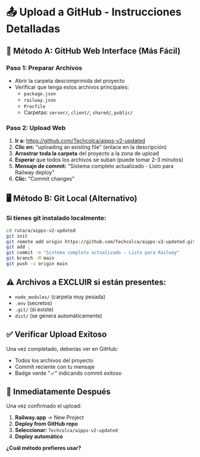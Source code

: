 # 📤 Upload a GitHub - Instrucciones Detalladas

## 🎯 Método A: GitHub Web Interface (Más Fácil)

### Paso 1: Preparar Archivos
- Abrir la carpeta descomprimida del proyecto
- Verificar que tenga estos archivos principales:
  - `package.json`
  - `railway.json` 
  - `Procfile`
  - Carpetas: `server/`, `client/`, `shared/`, `public/`

### Paso 2: Upload Web
1. **Ir a:** https://github.com/Techcolca/aipps-v2-updated
2. **Clic en:** "uploading an existing file" (enlace en la descripción)
3. **Arrastrar toda la carpeta** del proyecto a la zona de upload
4. **Esperar** que todos los archivos se suban (puede tomar 2-3 minutos)
5. **Mensaje de commit:** "Sistema completo actualizado - Listo para Railway deploy"
6. **Clic:** "Commit changes"

## 🖥️ Método B: Git Local (Alternativo)

### Si tienes git instalado localmente:
```bash
cd ruta/a/aipps-v2-updated
git init
git remote add origin https://github.com/Techcolca/aipps-v2-updated.git
git add .
git commit -m "Sistema completo actualizado - Listo para Railway"
git branch -M main
git push -u origin main
```

## ⚠️ Archivos a EXCLUIR si están presentes:
- `node_modules/` (carpeta muy pesada)
- `.env` (secretos)
- `.git/` (si existe)
- `dist/` (se genera automáticamente)

## ✅ Verificar Upload Exitoso
Una vez completado, deberías ver en GitHub:
- Todos los archivos del proyecto
- Commit reciente con tu mensaje
- Badge verde "✓" indicando commit exitoso

## 🚂 Inmediatamente Después
Una vez confirmado el upload:
1. **Railway.app** → New Project
2. **Deploy from GitHub repo**
3. **Seleccionar:** `Techcolca/aipps-v2-updated`
4. **Deploy automático**

**¿Cuál método prefieres usar?**